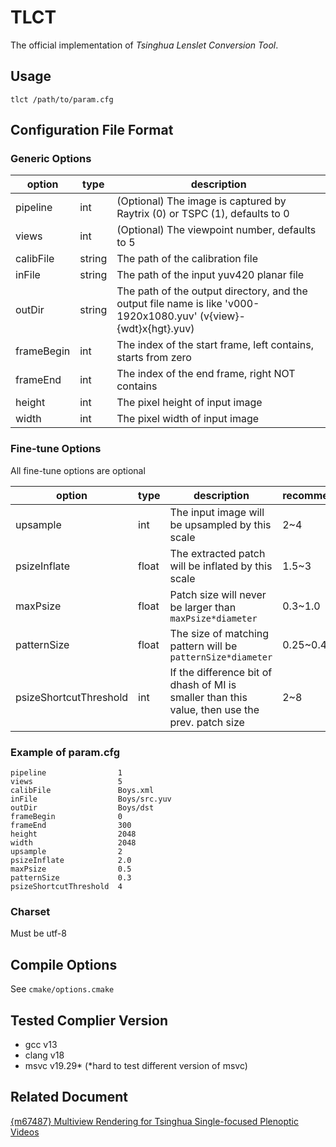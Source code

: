 # TLCT

The official implementation of *Tsinghua Lenslet Conversion Tool*.

## Usage

```shell
tlct /path/to/param.cfg
```

## Configuration File Format

### Generic Options

| option     | type   | description                                                                                                       |
|------------|--------|-------------------------------------------------------------------------------------------------------------------|
| pipeline   | int    | (Optional) The image is captured by Raytrix (0) or TSPC (1), defaults to 0                                        |
| views      | int    | (Optional) The viewpoint number, defaults to 5                                                                    |
| calibFile  | string | The path of the calibration file                                                                                  |
| inFile     | string | The path of the input yuv420 planar file                                                                          |
| outDir     | string | The path of the output directory, and the output file name is like 'v000-1920x1080.yuv' (v{view}-{wdt}x{hgt}.yuv) |
| frameBegin | int    | The index of the start frame, left contains, starts from zero                                                     |
| frameEnd   | int    | The index of the end frame, right NOT contains                                                                    |
| height     | int    | The pixel height of input image                                                                                   |
| width      | int    | The pixel width of input image                                                                                    |

### Fine-tune Options

All fine-tune options are optional

| option                 | type  | description                                                                                    | recommend | default |
|------------------------|-------|------------------------------------------------------------------------------------------------|-----------|---------|
| upsample               | int   | The input image will be upsampled by this scale                                                | 2~4       | 2       |
| psizeInflate           | float | The extracted patch will be inflated by this scale                                             | 1.5~3     | 2.15    |
| maxPsize               | float | Patch size will never be larger than `maxPsize*diameter`                                       | 0.3~1.0   | 0.5     |
| patternSize            | float | The size of matching pattern will be `patternSize*diameter`                                    | 0.25~0.4  | 0.3     |
| psizeShortcutThreshold | int   | If the difference bit of dhash of MI is smaller than this value, then use the prev. patch size | 2~8       | 4       |

### Example of param.cfg

```
pipeline                1
views                   5
calibFile               Boys.xml
inFile                  Boys/src.yuv
outDir                  Boys/dst
frameBegin              0
frameEnd                300
height                  2048
width                   2048
upsample                2
psizeInflate            2.0
maxPsize                0.5
patternSize             0.3
psizeShortcutThreshold  4
```

### Charset

Must be utf-8

## Compile Options

See `cmake/options.cmake`

## Tested Complier Version

+ gcc v13
+ clang v18
+ msvc v19.29* (*hard to test different version of msvc)

## Related Document

[{m67487} Multiview Rendering for Tsinghua Single-focused Plenoptic Videos](https://dms.mpeg.expert/doc_end_user/current_document.php?id=92666)
